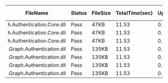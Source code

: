 ﻿ | FileName                  | Status | FileSize | TotalTime(sec) | Upload(sec) | Submit(sec) | SignWait(sec) | Retry Count | 
 |---------------------------|--------|----------|----------------|-------------|-------------|---------------|-------------|
 | h.Authentication.Core.dll | Pass   | 47KB     | 11.53          | 0.36        | 0.6         | 10.54         | 0           | 
 | h.Authentication.Core.dll | Pass   | 47KB     | 11.53          | 0.36        | 0.6         | 10.54         | 0           | 
 | h.Authentication.Core.dll | Pass   | 47KB     | 11.53          | 0.36        | 0.6         | 10.54         | 0           | 
 | .Graph.Authentication.dll | Pass   | 135KB    | 11.53          | 0.38        | 0.4         | 10.54         | 0           | 
 | .Graph.Authentication.dll | Pass   | 135KB    | 11.53          | 0.38        | 0.4         | 10.54         | 0           | 
 | .Graph.Authentication.dll | Pass   | 135KB    | 11.53          | 0.38        | 0.4         | 10.54         | 0           | 
 | .Graph.Authentication.dll | Pass   | 135KB    | 11.53          | 0.38        | 0.4         | 10.54         | 0           | 
